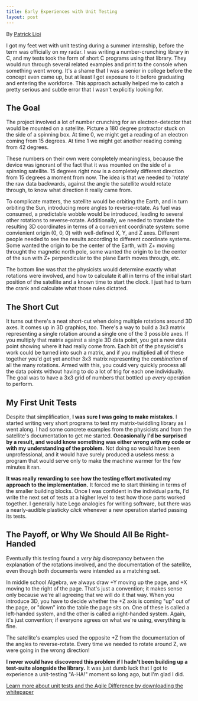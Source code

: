 ```yaml
---
title: Early Experiences with Unit Testing
layout: post
---
```


By <a href="http://www.headspring.com/author/plioi/">Patrick Lioi</a>

I got my feet wet with unit testing during a summer internship, before the term was officially on my radar. I was writing a number-crunching library in C, and my tests took the form of short C programs using that library. They would run through several related examples and print to the console when something went wrong. It's a shame that I was a senior in college before the concept even came up, but at least I got exposure to it before graduating and entering the workforce. This approach actually helped me to catch a pretty serious and subtle error that I wasn't explicitly looking for.<!--more-->
<h2>The Goal</h2>
The project involved a lot of number crunching for an electron-detector that would be mounted on a satellite. Picture a 180 degree protractor stuck on the side of a spinning box. At time 0, we might get a reading of an electron coming from 15 degrees. At time 1 we might get another reading coming from 42 degrees.

These numbers on their own were completely meaningless, because the device was ignorant of the fact that it was mounted on the side of a spinning satellite. 15 degrees right now is a completely different direction from 15 degrees a moment from now. The idea is that we needed to 'rotate' the raw data backwards, against the angle the satellite would rotate through, to know what direction it really came from.

To complicate matters, the satellite would be orbiting the Earth, and in turn orbiting the Sun, introducing more angles to reverse-rotate. As fuel was consumed, a predictable wobble would be introduced, leading to several other rotations to reverse-rotate. Additionally, we needed to translate the resulting 3D coordinates in terms of a convenient coordinate system: some convienient origin (0, 0, 0) with well-defined X, Y, and Z axes. Different people needed to see the results according to different coordinate systems. Some wanted the origin to be the center of the Earth, with Z+ moving throught the magnetic north pole, some wanted the origin to be the center of the sun with Z+ perpendicular to the plane Earth moves through, etc.

The bottom line was that the physicists would determine exactly what rotations were involved, and how to calculate it all in terms of the initial start position of the satellite and a known time to start the clock. I just had to turn the crank and calculate what those rules dictated.
<h2>The Short Cut</h2>
It turns out there's a neat short-cut when doing multiple rotations around 3D axes. It comes up in 3D graphics, too. There's a way to build a 3x3 matrix representing a single rotation around a single one of the 3 possible axes. If you multiply that matrix against a single 3D data point, you get a new data point showing where it had really come from. Each bit of the phsysicist's work could be turned into such a matrix, and if you multiplied all of these together you'd get yet another 3x3 matrix representing the <em>combination</em> of all the many rotations. Armed with this, you could very quickly process all the data points without having to do a lot of trig for each one individually. The goal was to have a 3x3 grid of numbers that bottled up <em>every</em> operation to perform.
<h2>My First Unit Tests</h2>
Despite that simplification, <strong>I was sure I was going to make mistakes</strong>. I started writing very short programs to test my matrix-twiddling library as I went along. I had some concrete examples from the physicists and from the satellite's documentation to get me started. <strong>Occasionally I'd be surprised by a result, and would know something was either wrong with my code or with my understanding of the problem.</strong> Not doing so would have been unprofessional, and it would have surely produced a useless mess: a program that would serve only to make the machine warmer for the few minutes it ran.

<strong>It was really rewarding to see how the testing effort motivated my approach to the implementation.</strong> It forced me to start thinking in terms of the smaller building blocks. Once I was confident in the individual parts, I'd write the next set of tests at a higher level to test how those parts worked together. I generally hate Lego analogies for writing software, but there was a nearly-audible plasticky <em>click</em> whenever a new operation started passing its tests.
<h2>The Payoff, or Why We Should All Be Right-Handed</h2>
Eventually this testing found a <em>very big</em> discrepancy between the explanation of the rotations involved, and the documentation of the satellite, even though both documents were intended as a matching set.

In middle school Algebra, we always draw +Y moving up the page, and +X moving to the right of the page. That's just a convention; it makes sense only because we're all agreeing that we will do it that way. When you introduce 3D, you have to decide whether the +Z axis is coming "up" out of the page, or "down" into the table the page sits on. One of these is called a left-handed system, and the other is called a right-handed system. Again, it's just convention; if everyone agrees on what we're using, everything is fine.

The satellite's examples used the opposite +Z from the documentation of the angles to reverse-rotate. Every time we needed to rotate around Z, we were going in the wrong direction!

<strong>I never would have discovered this problem if I hadn't been building up a test-suite alongside the library.</strong> It was just dumb luck that I got to experience a unit-testing "A-HA!" moment so long ago, but I'm glad I did.

<a href="http://www.headspring.com/resources/whitepapers/">Learn more about unit tests and the Agile Difference by downloading the whitepaper</a>